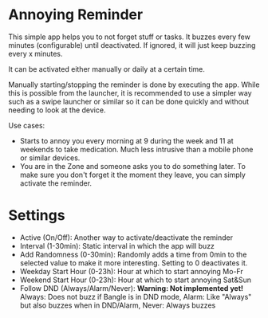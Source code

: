 # Annoying Reminder

This simple app helps you to not forget stuff or tasks. It buzzes every few minutes (configurable) until deactivated. If ignored, it will just keep buzzing every x minutes.

It can be activated either manually or daily at a certain time.

Manually starting/stopping the reminder is done by executing the app. While this is possible from the launcher, it is recommended to use a simpler way such as a swipe launcher or similar so it can be done quickly and without needing to look at the device.

Use cases:
- Starts to annoy you every morning at 9 during the week and 11 at weekends to take medication. Much less intrusive than a mobile phone or similar devices.
- You are in the Zone and someone asks you to do something later. To make sure you don't forget it the moment they leave, you can simply activate the reminder.

# Settings
- Active (On/Off): Another way to activate/deactivate the reminder
- Interval (1-30min): Static interval in which the app will buzz
- Add Randomness (0-30min): Randomly adds a time from 0min to the selected value to make it more interesting. Setting to 0 deactivates it.
- Weekday Start Hour (0-23h): Hour at which to start annoying Mo-Fr
- Weekend Start Hour (0-23h): Hour at which to start annoying Sat&Sun
- Follow DND (Always/Alarm/Never): __Warning: Not implemented yet!__ Always: Does not buzz if Bangle is in DND mode, Alarm: Like "Always" but also buzzes when in DND/Alarm, Never: Always buzzes
